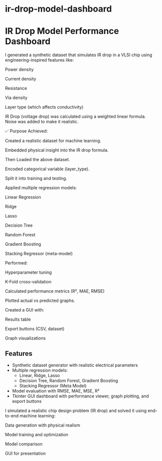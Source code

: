 # ir-drop-model-dashboard

# IR Drop Model Performance Dashboard

I generated a synthetic dataset that simulates IR drop in a VLSI chip using engineering-inspired features like:

Power density

Current density

Resistance

Via density

Layer type (which affects conductivity)

IR Drop (voltage drop) was calculated using a weighted linear formula. Noise was added to make it realistic.

✅ Purpose Achieved:

Created a realistic dataset for machine learning.

Embedded physical insight into the IR drop formula.

Then Loaded the above dataset.

Encoded categorical variable (layer_type).

Split it into training and testing.

Applied multiple regression models:

Linear Regression

Ridge

Lasso

Decision Tree

Random Forest

Gradient Boosting

Stacking Regressor (meta-model)

Performed:

Hyperparameter tuning

K-Fold cross-validation

Calculated performance metrics (R², MAE, RMSE)

Plotted actual vs predicted graphs.

Created a GUI with:

Results table

Export buttons (CSV, dataset)

Graph visualizations

## Features

- Synthetic dataset generator with realistic electrical parameters
- Multiple regression models:
  - Linear, Ridge, Lasso
  - Decision Tree, Random Forest, Gradient Boosting
  - Stacking Regressor (Meta Model)
- Model evaluation with RMSE, MAE, MSE, R²
- Tkinter GUI dashboard with performance viewer, graph plotting, and export buttons

I simulated a realistic chip design problem (IR drop) and solved it using end-to-end machine learning:

Data generation with physical realism

Model training and optimization

Model comparison

GUI for presentation


